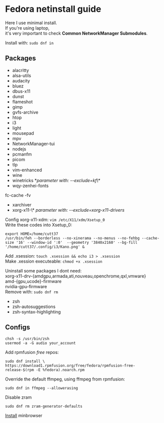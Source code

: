 # Fedora netinstall guide

Here I use minimal install.<br>
If you're using laptop,<br>
it's very important to check **Common NetworkManager Submodules**.

Install with: `sudo dnf in`

## Packages

- alacritty
- alsa-utils
- audacity
- bluez
- dbus-x11
- dunst
- flameshot
- gimp
- gvfs-archive
- htop
- i3
- light
- mousepad
- mpv
- NetworkManager-tui
- nodejs
- pcmanfm
- picom
- tlp
- vim-enhanced
- wine
- winetricks \**parameter with: --exclude=kf\\\**<br>
- wqy-zenhei-fonts

fc-cache -fv

- xarchiver
- xorg-x11-\\\* *parameter with: --exclude=xorg-x11-drivers*

Config xorg-x11-xdm: `vim /etc/X11/xdm/Xsetup_0`<br>
Write these codes into Xsetup\_0:<br>
```shell
export HOME=/home/cutt37
/usr/bin/feh --borderless --no-xinerama --no-menus --no-fehbg --cache-size '16' --window-id ':0'  --geometry '3840x2160' --bg-fill '/home/cutt37/.config/i3/Kano.png' &
```

Add .xsession: `touch .xsession && echo i3 > .xsession`<br>
Make .xession executeable: `chmod +x .xsession`


Uninstall some packages I dont need:<br>
xorg-x11-drv-{amdgpu,armada,ati,nouveau,openchrome,qxl,vmware}<br>
amd-{gpu,ucode}-firmware<br>
nvidia-gpu-firmware<br>
Remove with: `sudo dnf rm`

- zsh
- zsh-autosuggestions
- zsh-syntax-highlighting

## Configs

```shell
chsh -s /usr/bin/zsh
usermod -a -G audio your_account
```

Add rpmfusion *free* repos:

```shell
sudo dnf install \
https://download1.rpmfusion.org/free/fedora/rpmfusion-free-release-$(rpm -E %fedora).noarch.rpm
```

Override the default ffmpeg, using ffmpeg from rpmfusion:

`sudo dnf in ffmpeg --allowerasing`

Disable zram

`sudo dnf rm zram-generator-defaults`

[Install](https://minbrowser.org/) minbrowser
